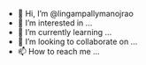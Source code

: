 - 👋 Hi, I’m @lingampallymanojrao
- 👀 I’m interested in ...
- 🌱 I’m currently learning ...
- 💞️ I’m looking to collaborate on ...
- 📫 How to reach me ...

<!---
lingampallymanojrao/lingampallymanojrao is a ✨ special ✨ repository because its `README.md` (this file) appears on your GitHub profile.
You can click the Preview link to take a look at your changes.
--->
